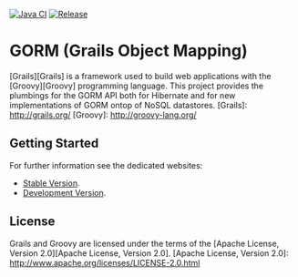 [![Java CI](https://github.com/grails/grails-data-mapping/actions/workflows/gradle.yml/badge.svg)](https://github.com/grails/grails-data-mapping/actions/workflows/gradle.yml)
[![Release](https://github.com/grails/grails-data-mapping/actions/workflows/release.yml/badge.svg)](https://github.com/grails/grails-data-mapping/actions/workflows/release.yml)

GORM (Grails Object Mapping)
===

[Grails][Grails] is a framework used to build web applications with the [Groovy][Groovy] programming language. This project provides the plumbings for the GORM API both for Hibernate and for new implementations of GORM ontop of NoSQL datastores.
[Grails]: http://grails.org/
[Groovy]: http://groovy-lang.org/


Getting Started
---

For further information see the dedicated websites:
 
* [Stable Version](http://gorm.grails.org/).
* [Development Version](http://gorm.grails.org/snapshot/).
	
License
---

Grails and Groovy are licensed under the terms of the [Apache License, Version 2.0][Apache License, Version 2.0].
[Apache License, Version 2.0]: http://www.apache.org/licenses/LICENSE-2.0.html
